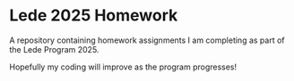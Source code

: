 # Lede 2025 Homework

A repository containing homework assignments I am completing as part of the Lede Program 2025.

Hopefully my coding will improve as the program progresses!


